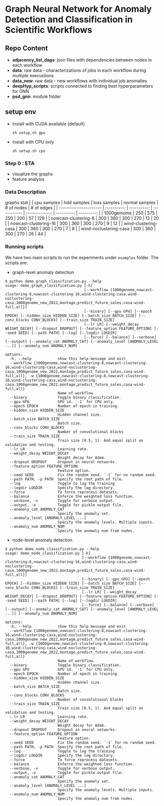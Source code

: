 # Graph Neural Network for Anomaly Detection and Classification in Scientific Workflows

## Repo Content

- **adjacency_list_dags**: json files with dependencies between nodes in each workflow
- **data**: raw data - characterizations of jobs in each workflow during multiple execustions
- **data_new**: raw data - new workflows with individual job anomalies
- **deepHyp_scripts**: scripts connected to finding best hyperparameters for GNN
- **psd_gnn**: module folder
<!-- - **results**: csv files with results -->
<!-- - **helpers**: helper scripts that include functions and class definitions (models) -->
<!-- - **notebooks**: notebooks used during the code development -->
<!-- - **pickles**: pickle data from previous experiments (processsed raw data) -->
<!-- - **preprocess_graph_data**: pickles with workflow data in format expected by PyG -->
<!-- - **submission_scripts**: bash scripts for jobs submissions -->

## setup env

* Install with CUDA available (default)
  
  `sh setup.sh gpu`
  
* Install with CPU only

  `sh setup.sh cpu`

### Step 0 : ETA

- visualize the graphs
- feature analysis

### Data Description

<!-- ```python3
python3 preprocess_data.py --workflow_type all
``` -->

graphs stat
|                        | cpu samples | hdd samples | loss samples | normal samples | # of nodes | # of edges |
| :--------------------- | :---------: | :---------: | :----------: | :------------: | ---------: | ---------: |
| 1000gemome             |     250     |     575     |     250      |      200       |         57 |        129 |
| nowcast-clustering-8   |     300     |     360     |     300      |      270       |         13 |         20 |
| nowcast-clustering-16  |     300     |     360     |     300      |      270       |          9 |         12 |
| wind-clustering-casa   |     300     |     360     |     300      |      270       |          7 |          8 |
| wind-noclustering-casa |     300     |     360     |     300      |      270       |         26 |         44 |


### Running scripts

We have two main scripts to run the experiments under `examples` folder. The scripts are:

* graph-level anomaly detection
```
$ python demo_graph_classification.py --help
usage: demo_graph_classification.py [-h]
                                    [--workflow {1000genome,nowcast-clustering-8,nowcast-clustering-16,wind-clustering-casa,wind-noclustering-casa,1000genome_new_2022,montage,predict_future_sales,casa-wind-full,all}]
                                    [--binary] [--gpu GPU] [--epoch EPOCH] [--hidden_size HIDDEN_SIZE] [--batch_size BATCH_SIZE] [--conv_blocks CONV_BLOCKS] [--train_size TRAIN_SIZE]
                                    [--lr LR] [--weight_decay WEIGHT_DECAY] [--dropout DROPOUT] [--feature_option FEATURE_OPTION] [--seed SEED] [--path PATH] [--log] [--logdir LOGDIR]
                                    [--force] [--balance] [--verbose] [--output] [--anomaly_cat ANOMALY_CAT] [--anomaly_level [ANOMALY_LEVEL ...]] [--anomaly_num ANOMALY_NUM]

options:
  -h, --help            show this help message and exit
  --workflow {1000genome,nowcast-clustering-8,nowcast-clustering-16,wind-clustering-casa,wind-noclustering-casa,1000genome_new_2022,montage,predict_future_sales,casa-wind-full,all}, -w {1000genome,nowcast-clustering-8,nowcast-clustering-16,wind-clustering-casa,wind-noclustering-casa,1000genome_new_2022,montage,predict_future_sales,casa-wind-full,all}
                        Name of workflow.
  --binary              Toggle binary classification.
  --gpu GPU             GPU id. `-1` for CPU only.
  --epoch EPOCH         Number of epoch in training.
  --hidden_size HIDDEN_SIZE
                        Hidden channel size.
  --batch_size BATCH_SIZE
                        Batch size.
  --conv_blocks CONV_BLOCKS
                        Number of convolutional blocks
  --train_size TRAIN_SIZE
                        Train size [0.5, 1). And equal split on validation and testing.
  --lr LR               Learning rate.
  --weight_decay WEIGHT_DECAY
                        Weight decay for Adam.
  --dropout DROPOUT     Dropout in neural networks.
  --feature_option FEATURE_OPTION
                        Feature option.
  --seed SEED           Fix the random seed. `-1` for no random seed.
  --path PATH, -p PATH  Specify the root path of file.
  --log                 Toggle to log the training
  --logdir LOGDIR       Specify the log directory.
  --force               To force reprocess datasets.
  --balance             Enforce the weighted loss function.
  --verbose, -v         Toggle for verbose output.
  --output, -o          Toggle for pickle output file.
  --anomaly_cat ANOMALY_CAT
                        Specify the anomaly set.
  --anomaly_level [ANOMALY_LEVEL ...]
                        Specify the anomaly levels. Multiple inputs.
  --anomaly_num ANOMALY_NUM
                        Specify the anomaly num from nodes.
```

* node-level anomaly detection
```
$ python demo_node_classification.py --help 
usage: demo_node_classification.py [-h]
                                   [--workflow {1000genome,nowcast-clustering-8,nowcast-clustering-16,wind-clustering-casa,wind-noclustering-casa,1000genome_new_2022,montage,predict_future_sales,casa-wind-full,all}]
                                   [--binary] [--gpu GPU] [--epoch EPOCH] [--hidden_size HIDDEN_SIZE] [--batch_size BATCH_SIZE] [--conv_blocks CONV_BLOCKS] [--train_size TRAIN_SIZE]
                                   [--lr LR] [--weight_decay WEIGHT_DECAY] [--dropout DROPOUT] [--feature_option FEATURE_OPTION] [--seed SEED] [--path PATH] [--log] [--logdir LOGDIR]
                                   [--force] [--balance] [--verbose] [--output] [--anomaly_cat ANOMALY_CAT] [--anomaly_level [ANOMALY_LEVEL ...]] [--anomaly_num ANOMALY_NUM]

options:
  -h, --help            show this help message and exit
  --workflow {1000genome,nowcast-clustering-8,nowcast-clustering-16,wind-clustering-casa,wind-noclustering-casa,1000genome_new_2022,montage,predict_future_sales,casa-wind-full,all}, -w {1000genome,nowcast-clustering-8,nowcast-clustering-16,wind-clustering-casa,wind-noclustering-casa,1000genome_new_2022,montage,predict_future_sales,casa-wind-full,all}
                        Name of workflow.
  --binary              Toggle binary classification.
  --gpu GPU             GPU id. `-1` for CPU only.
  --epoch EPOCH         Number of epoch in training.
  --hidden_size HIDDEN_SIZE
                        Hidden channel size.
  --batch_size BATCH_SIZE
                        Batch size.
  --conv_blocks CONV_BLOCKS
                        Number of convolutional blocks
  --train_size TRAIN_SIZE
                        Train size [0.5, 1). And equal split on validation and testing.
  --lr LR               Learning rate.
  --weight_decay WEIGHT_DECAY
                        Weight decay for Adam.
  --dropout DROPOUT     Dropout in neural networks.
  --feature_option FEATURE_OPTION
                        Feature option.
  --seed SEED           Fix the random seed. `-1` for no random seed.
  --path PATH, -p PATH  Specify the root path of file.
  --log                 Toggle to log the training
  --logdir LOGDIR       Specify the log directory.
  --force               To force reprocess datasets.
  --balance             Enforce the weighted loss function.
  --verbose, -v         Toggle for verbose output.
  --output, -o          Toggle for pickle output file.
  --anomaly_cat ANOMALY_CAT
                        Specify the anomaly set.
  --anomaly_level [ANOMALY_LEVEL ...]
                        Specify the anomaly levels. Multiple inputs.
  --anomaly_num ANOMALY_NUM
                        Specify the anomaly num from nodes.
```